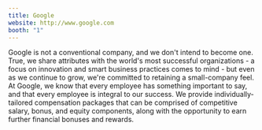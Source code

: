 ```yaml
---
title: Google
website: http://www.google.com
booth: "1"
---
```


Google is not a conventional company, and we don't intend to become one. True, we share attributes with the world's most successful organizations - a focus on innovation and smart business practices comes to mind - but even as we continue to grow, we're committed to retaining a small-company feel. At Google, we know that every employee has something important to say, and that every employee is integral to our success. We provide individually-tailored compensation packages that can be comprised of competitive salary, bonus, and equity components, along with the opportunity to earn further financial bonuses and rewards.
